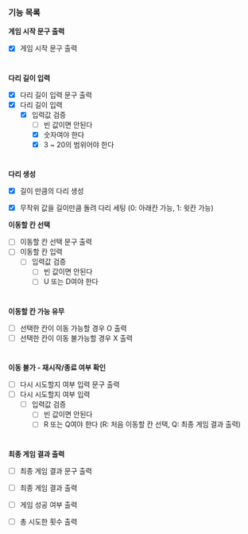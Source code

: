 ### 기능 목록 
**게임 시작 문구 출력**
- [x] 게임 시작 문구 출력
#
  
**다리 길이 입력**
- [x] 다리 길이 입력 문구 출력
- [x] 다리 길이 입력
  - [x] 입력값 검증
    - [ ] 빈 값이면 안된다
    - [x] 숫자여야 한다
    - [x] 3 ~ 20의 범위어야 한다
 #
 
**다리 생성**
- [x] 길이 만큼의 다리 생성
- [x] 무작위 값을 길이만큼 돌려 다리 세팅 (0: 아래칸 가능, 1: 윗칸 가능)


**이동할 칸 선택**
- [ ] 이동할 칸 선택 문구 출력
- [ ] 이동할 칸 입력
   - [ ] 입력값 검증
     - [ ] 빈 값이면 안된다
     - [ ] U 또는 D여야 한다
# 
**이동할 칸 가능 유무**
- [ ] 선택한 칸이 이동 가능할 경우 O 출력
- [ ] 선택한 칸이 이동 불가능할 경우 X 출력
#

**이동 불가 - 재시작/종료 여부 확인**
- [ ] 다시 시도할지 여부 입력 문구 출력
- [ ] 다시 시도할지 여부 입력
  - [ ] 입력값 검증
    - [ ] 빈 값이면 안된다
    - [ ] R 또는 Q여야 한다 (R: 처음 이동할 칸 선택, Q: 최종 게임 결과 출력)
#
**최종 게임 결과 출력**
- [ ] 최종 게임 결과 문구 출력
- [ ] 최종 게임 결과 출력
- [ ] 게임 성공 여부 출력
- [ ] 총 시도한 횟수 출력

